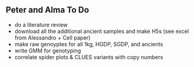 

## Peter and Alma To Do

- do a literature review
- download all the additional ancient samples and make H5s (see excel from Alessandro + Cell paper)
- make raw genoyptes for all 1kg, HGDP, SGDP, and ancients
- write GMM for genotyping 
- correlate spider plots & CLUES variants with copy numbers
